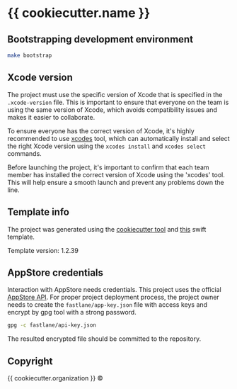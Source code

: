 # {{ cookiecutter.name }}

<!--- A place for CI status badge --->

## Bootstrapping development environment
```sh
make bootstrap
```

## Xcode version
The project must use the specific version of Xcode that is specified in the `.xcode-version` file. This is important to ensure that everyone on the team is using the same version of Xcode, which avoids compatibility issues and makes it easier to collaborate.

To ensure everyone has the correct version of Xcode, it's highly recommended to use [xcodes](https://github.com/RobotsAndPencils/xcodes) tool, which can automatically install and select the right Xcode version using the `xcodes install` and `xcodes select` commands.

Before launching the project, it's important to confirm that each team member has installed the correct version of Xcode using the 'xcodes' tool. This will help ensure a smooth launch and prevent any problems down the line.

## Template info

The project was generated using the [cookiecutter tool](https://github.com/audreyr/cookiecutter)
and [this](https://github.com/alphatroya/swift-project-template) swift template.

Template version: 1.2.39

## AppStore credentials

Interaction with AppStore needs credentials. This project uses the official [AppStore API](https://docs.fastlane.tools/app-store-connect-api). For proper project deployment process, the project owner needs to create the `fastlane/app-key.json` file with access keys and encrypt by gpg tool with a strong password.
```sh
gpg -c fastlane/api-key.json
```
The resulted encrypted file should be committed to the repository.

## Copyright

{{ cookiecutter.organization }} ©
